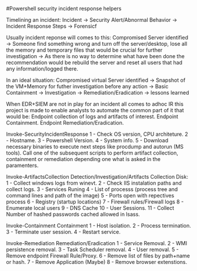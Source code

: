 #Powershell security incident response helpers

Timelining an incident:
Incident -> Security Alert/Abnormal Behavior -> Incident Response Steps -> Forensicf

Usually incident reponse will comes to this:
Compromised Server identified -> Someone find something wrong and turn off the server/desktop, lose all the memory and temporary files that would be crucial for further investigation -> As there is no way to determine what have been done the recommendation would be rebuild the server and reset all users that had any information/logged there.

In an ideal situation:
Compromised virtual Server identified -> Snapshot of the VM+Memory for futher investigation before any action -> Basic Containment -> Investigation -> Remediation/Eradication -> lessons learned

When EDR+SIEM are not in play for an incident all comes to adhoc IR this project is made to enable analysts to automate the common part of it that would be:
    Endpoint collection of logs and artifacts of interest.
    Endpoint Containment.
    Endpoint Remediation/Eradication.    

Invoke-SecurityIncidentResponse
    1 - Check OS version, CPU architeture.
    2 - Hostname.
    3 - Powershell Version.
    4 - System info.
    5 - Download necessary binaries to execute next steps like procdump and autorun (MS tools).
    Call one of the subsequent scripts to perform artifact collection, containment or remediation depending one what is asked in the paramenters.

Invoke-ArtifactsCollection
Detection/Investigation/Artifacts Collection
    Disk:
    1 - Collect windows logs from winevt.
    2 - Check IIS instalation paths and collect logs.
    3 - Services Runing
    4 - List of processs (process tree and command lines and path of the image)
    5 - Ports open with repectives process
    6 - Registry (startup locations)
    7 - Firewall rules/Firewall logs
    8 - Enumerate local users
    9 - DNS Cache
    10 - User Sessions.
    11 - Collect Number of hashed passwords cached allowed in lsass. 

Invoke-Containment
Containment
    1 - Host isolation.
    2 - Process termination.
    3 - Terminate user session.
    4 - Restart service.

Invoke-Remediation
Remediation/Eradication
    1 - Service Removal.
    2 - WMI persistence removal.
    3 - Task Scheduler removal.
    4 - User removal.
    5 - Remove endpoint Firewall Rule/Proxy.
    6 - Remove list of files by path+name or hash.
    7 - Remove Application (Maybe)
    8 - Remove browser extenstions.
